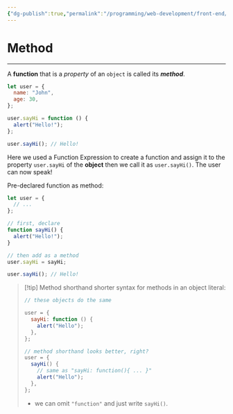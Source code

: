 ```yaml
---
{"dg-publish":true,"permalink":"/programming/web-development/front-end/javascript-vanilla/03-objects/04-object-methods-this/01-method-examples/","tags":["programming","webdevelopment","frontend","JavaScript"]}
---
```



# Method

---

A **function** that is a _property_ of an `object` is called its **_method_**.

```javascript
let user = {
  name: "John",
  age: 30,
};

user.sayHi = function () {
  alert("Hello!");
};

user.sayHi(); // Hello!
```

Here we used a Function Expression to create a function and assign it to the property `user.sayHi` of the **object**
then we call it as `user.sayHi()`. The user can now speak!

Pre-declared function as method:

```javascript
let user = {
  // ...
};

// first, declare
function sayHi() {
  alert("Hello!");
}

// then add as a method
user.sayHi = sayHi;

user.sayHi(); // Hello!
```

> [!tip] Method shorthand
> shorter syntax for methods in an object literal:
>
> ```javascript
> // these objects do the same
>
> user = {
>   sayHi: function () {
>     alert("Hello");
>   },
> };
>
> // method shorthand looks better, right?
> user = {
>   sayHi() {
>     // same as "sayHi: function(){ ... }"
>     alert("Hello");
>   },
> };
> ```
>
> - we can omit `"function"` and just write `sayHi()`.
